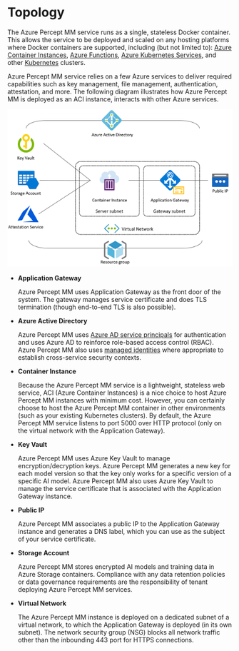 # Topology

The Azure Percept MM service  runs as a single, stateless Docker container. This allows the service to be deployed and scaled on any hosting platforms where Docker containers are supported, including (but not limited to): [Azure Container Instances](https://azure.microsoft.com/en-us/services/container-instances/), [Azure Functions](https://azure.microsoft.com/en-us/services/functions/), [Azure Kubernetes Services](https://azure.microsoft.com/en-us/services/kubernetes-service), and other [Kubernetes](https://kubernetes.io/) clusters.

Azure Percept MM service relies on a few Azure services to deliver required capabilities such as key management, file management, authentication, attestation, and more. The following diagram illustrates how Azure Percept MM is deployed as an ACI instance, interacts with other Azure services.

![topology](./imgs/topology.png)

* **Application Gateway**
  
  Azure Percept MM uses Application Gateway as the front door of the system. The gateway manages service certificate and does TLS termination (though end-to-end TLS is also possible).
  
* **Azure Active Directory**
  
  Azure Percept MM uses [Azure AD service principals](https://docs.microsoft.com/en-us/azure/active-directory/develop/app-objects-and-service-principals) for authentication and uses Azure AD to reinforce role-based access control (RBAC). Azure Percept MM also uses [managed identities](https://docs.microsoft.com/en-us/azure/active-directory/managed-identities-azure-resources/overview) where appropriate to establish cross-service security contexts.

* **Container Instance**

    Because the Azure Percept MM service is a lightweight, stateless web service, ACI (Azure Container Instances) is a nice choice to host Azure Percept MM instances with minimum cost. However, you can certainly choose to host the Azure Percept MM container in other environments (such as your existing Kubernetes clusters). By default, the Azure Percept MM service listens to port 5000 over HTTP protocol (only on the virtual network with the Application Gateway).

* **Key Vault**
  
    Azure Percept MM uses Azure Key Vault to manage encryption/decryption keys. Azure Percept MM generates a new key for each model version so that the key only works for a specific version of a specific AI model. Azure Percept MM also uses Azure Key Vault to manage the service certificate that is associated with the Application Gateway instance.

* **Public IP**
  
    Azure Percept MM associates a public IP to the Application Gateway instance and generates a DNS label, which you can use as the subject of your service certificate.

* **Storage Account**

    Azure Percept MM stores encrypted AI models and training data in Azure Storage containers. Compliance with any data retention policies or data governance requirements are the responsibility of tenant deploying Azure Percept MM services.

* **Virtual Network**

    The Azure Percept MM instance is deployed on a dedicated subnet of a virtual network, to which the Application Gateway is deployed (in its own subnet). The network security group (NSG) blocks all network traffic other than the inbounding 443 port for HTTPS connections.
